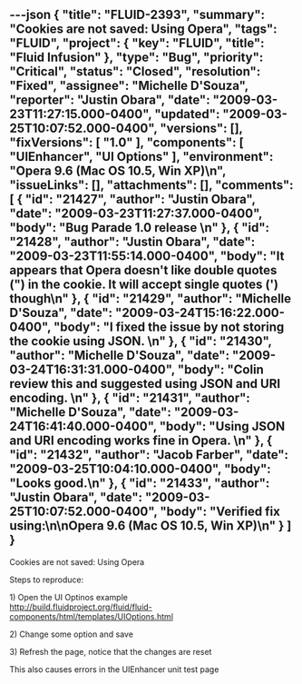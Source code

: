 ---json
{
  "title": "FLUID-2393",
  "summary": "Cookies are not saved: Using Opera",
  "tags": "FLUID",
  "project": {
    "key": "FLUID",
    "title": "Fluid Infusion"
  },
  "type": "Bug",
  "priority": "Critical",
  "status": "Closed",
  "resolution": "Fixed",
  "assignee": "Michelle D'Souza",
  "reporter": "Justin Obara",
  "date": "2009-03-23T11:27:15.000-0400",
  "updated": "2009-03-25T10:07:52.000-0400",
  "versions": [],
  "fixVersions": [
    "1.0"
  ],
  "components": [
    "UIEnhancer",
    "UI Options"
  ],
  "environment": "Opera 9.6 (Mac OS 10.5, Win XP)\n",
  "issueLinks": [],
  "attachments": [],
  "comments": [
    {
      "id": "21427",
      "author": "Justin Obara",
      "date": "2009-03-23T11:27:37.000-0400",
      "body": "Bug Parade 1.0 release&#x20;\n"
    },
    {
      "id": "21428",
      "author": "Justin Obara",
      "date": "2009-03-23T11:55:14.000-0400",
      "body": "It appears that Opera doesn't like double quotes (\") in the cookie. It will accept single quotes (') though\n"
    },
    {
      "id": "21429",
      "author": "Michelle D'Souza",
      "date": "2009-03-24T15:16:22.000-0400",
      "body": "I fixed the issue by not storing the cookie using JSON.&#x20;\n"
    },
    {
      "id": "21430",
      "author": "Michelle D'Souza",
      "date": "2009-03-24T16:31:31.000-0400",
      "body": "Colin review this and suggested using JSON and URI encoding.&#x20;\n"
    },
    {
      "id": "21431",
      "author": "Michelle D'Souza",
      "date": "2009-03-24T16:41:40.000-0400",
      "body": "Using JSON and URI encoding works fine in Opera.&#x20;\n"
    },
    {
      "id": "21432",
      "author": "Jacob Farber",
      "date": "2009-03-25T10:04:10.000-0400",
      "body": "Looks good.\n"
    },
    {
      "id": "21433",
      "author": "Justin Obara",
      "date": "2009-03-25T10:07:52.000-0400",
      "body": "Verified fix using:\n\nOpera 9.6 (Mac OS 10.5, Win XP)\n"
    }
  ]
}
---
Cookies are not saved: Using Opera

Steps to reproduce:

1\) Open the UI Optinos example\
<http://build.fluidproject.org/fluid/fluid-components/html/templates/UIOptions.html>

2\) Change some option and save

3\) Refresh the page, notice that the changes are reset

This also causes errors in the UIEnhancer unit test page

        